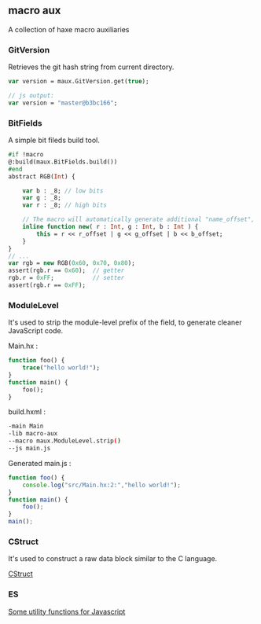 macro aux
------

A collection of haxe macro auxiliaries

### GitVersion

Retrieves the git hash string from current directory.

```haxe
var version = maux.GitVersion.get(true);

// js output:
var version = "master@b3bc166";
```

### BitFields

A simple bit fileds build tool.

```haxe
#if !macro
@:build(maux.BitFields.build())
#end
abstract RGB(Int) {

	var b : _8; // low bits
	var g : _8;
	var r : _8; // high bits

	// The macro will automatically generate additional "name_offset", "name_mask" fields
	inline function new( r : Int, g : Int, b : Int ) {
		this = r << r_offset | g << g_offset | b << b_offset;
	}
}
// ...
var rgb = new RGB(0x60, 0x70, 0x80);
assert(rgb.r == 0x60);  // getter
rgb.r = 0xFF;           // setter
assert(rgb.r == 0xFF);
```

### ModuleLevel

It's used to strip the module-level prefix of the field, to generate cleaner JavaScript code.

Main.hx :

```haxe
function foo() {
	trace("hello world!");
}
function main() {
	foo();
}
```

build.hxml :

```bash
-main Main
-lib macro-aux
--macro maux.ModuleLevel.strip()
--js main.js
```

Generated main.js :

```js
function foo() {
	console.log("src/Main.hx:2:","hello world!");
}
function main() {
	foo();
}
main();
```

### CStruct

It's used to construct a raw data block similar to the C language.

[CStruct](maux/CStruct.hx)

### ES

[Some utility functions for Javascript](maux/ES.hx)
